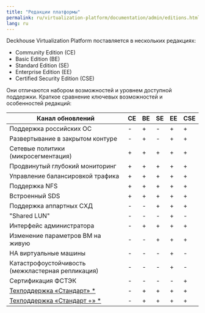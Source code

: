 ```yaml
---
title: "Редакции платформы"
permalink: ru/virtualization-platform/documentation/admin/editions.html
lang: ru
---
```


Deckhouse Virtualization Platform поставляется в нескольких редакциях:

- Community Edition (CE)
- Basic Edition (BE)
- Standard Edition (SE)
- Enterprise Edition (EE)
- Certified Security Edition (CSE)

Они отличаются набором возможностей и уровнем доступной поддержки. Краткое сравнение ключевых возможностей и особенностей редакций:

| Канал обновлений                                  | CE | BE | SE | EE | CSE |
|---------------------------------------------------|----|----|----|----|-----|
| Поддержка российских ОС                           | -  | +  | -  | +  | +   |
| Развертывание в закрытом контуре                  | -  | +  | -  | +  | +   |
| Сетевые политики (микросегментация)               | +  | +  | +  | +  | +   |
| Продвинутый глубокий мониторинг                   | +  | +  | +  | +  | +   |
| Управление балансировкой трафика                  | +  | +  | +  | +  | +   |
| Поддержка NFS                                     | +  | +  | +  | +  | +   |
| Встроенный SDS                                    | +  | +  | +  | +  | +   |
| Поддержка аппартных СХД                           | -  | -  | +  | +  | +   |
| "Shared LUN"                                      | -  | -  | -  | +  | -   |
| Интерфейс администратора                          | -  | +  | +  | +  | +   |
| Изменение параметров ВМ на живую                  | -  | -  | +  | +  | +   |
| HA виртуальные машины                             | -  | -  | -  | +  | -   |
| Катастрофоустойчивость (межкластерная репликация) | -  | -  | -  | +  | -   |
| Сертификация ФСТЭК                                | -  | -  | -  | -  | +   |
| [Техподдержка «Стандарт» *](https://deckhouse.ru/tech-support/)                     | -  | +  | +  | +  | +   |
| [Техподдержка «Стандарт +» *](https://deckhouse.ru/tech-support/)                       | -  | +  | +  | +  | +   |
